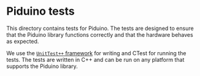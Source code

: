 # Piduino tests

This directory contains tests for Piduino. The tests are designed to ensure that the Piduino library functions correctly and that the hardware behaves as expected.

We use the [`UnitTest++`  framework](https://github.com/unittest-cpp/unittest-cpp/wiki)  for writing and CTest for running the tests. The tests are written in C++ and can be run on any platform that supports the Piduino library.